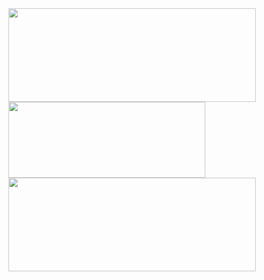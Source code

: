 <img height="185px" width="490px" align="top" src="https://github-readme-stats.vercel.app/api?username=GromRibeiro&show_icons=true&theme=transparent)"/>
<img height="150px" width="390px" align="" src="https://github-readme-stats.vercel.app/api/top-langs/?username=GromRibeiro&layout=compact&theme=midnight-purple)](https://github.com/anuraghazra/github-readme-stats)"/>
<img height="185px" width="490px" align="top" src="https://github-readme-stats.vercel.app/api/wakatime?username=GromRibeiro)](https://github.com/anuraghazra/github-readme-stats))"/>
